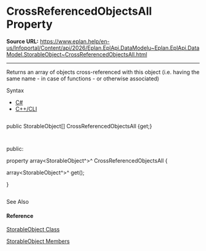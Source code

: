 # CrossReferencedObjectsAll Property

**Source URL:** https://www.eplan.help/en-us/Infoportal/Content/api/2026/Eplan.EplApi.DataModelu~Eplan.EplApi.DataModel.StorableObject~CrossReferencedObjectsAll.html

---

Returns an array of objects cross-referenced with this object (i.e. having the same name - in case of functions - or otherwise associated)

Syntax

- [C#](#i-syntax-CS)
- [C++/CLI](#i-syntax-CPP2005)

```
```
public StorableObject[] CrossReferencedObjectsAll {get;}
```
```

```
```
public:
property array<StorableObject^>^ CrossReferencedObjectsAll {
   array<StorableObject^>^ get();
}
```
```



See Also

#### Reference

[StorableObject Class](Eplan.EplApi.DataModelu~Eplan.EplApi.DataModel.StorableObject.html)
  
[StorableObject Members](Eplan.EplApi.DataModelu~Eplan.EplApi.DataModel.StorableObject_members.html)
